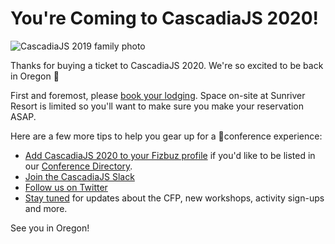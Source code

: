 # You're Coming to CascadiaJS 2020!

![CascadiaJS 2019 family photo](${STATIC}/images/cjs19-family.jpg)

Thanks for buying a ticket to CascadiaJS 2020. We're so excited to be back in Oregon 🌲

<p class="warning">
First and foremost, please <a href="/travel">book your lodging</a>. Space on-site at Sunriver Resort is limited so you'll want to make sure you make your reservation ASAP. 
</p>

Here are a few more tips to help you gear up for a 💯conference experience:

* [Add CascadiaJS 2020 to your Fizbuz profile](https://fizbuz.com) if you'd like to be listed in our [Conference Directory](/directory).
* [Join the CascadiaJS Slack](https://join.slack.com/t/cascadiajs/shared_invite/enQtNzYzMzYxMTc0OTc5LWM0ZDZiZDc5MDgwMmFkODdlZTdiMGE3NjFhYTZmNWVkMWEwMDcxNWE0Nzg5YTcwOGQzZDk0Y2M3ZWRmN2QwNzU)
* [Follow us on Twitter](https://twitter.com/CascadiaJS)
* [Stay tuned](http://eepurl.com/dPmCkT) for updates about the CFP, new workshops, activity sign-ups and more.

See you in Oregon!